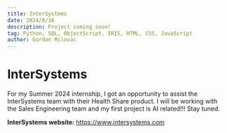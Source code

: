 ```yaml
---
title: InterSystems
date: 2024/8/16
description: Project coming soon!
tag: Python, SQL, ObjectScript, IRIS, HTML, CSS, JavaScript
author: Gordan Milovac
---
```


# InterSystems

For my Summer 2024 internship, I got an opportunity to assist the InterSystems team with their Health Share product. I will be working with the Sales Engineering team and my first project is AI related!!! Stay tuned.

**InterSystems website:** https://www.intersystems.com
